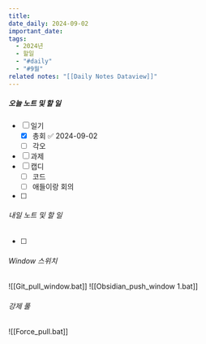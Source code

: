 ```yaml
---
title: 
date_daily: 2024-09-02
important_date: 
tags:
  - 2024년
  - 할일
  - "#daily"
  - "#9월"
related notes: "[[Daily Notes Dataview]]"
---
```

##### 오늘 노트 및 할 일 
- [ ] 일기
	- [x] 총회 ✅ 2024-09-02
	- [ ] 각오
- [ ]  과제
- [ ] 캡디
	- [ ] 코드
	- [ ] 애들이랑 회의
- [ ] 




###### 내일 노트 및 할 일
- [ ] 


######  Window 스위치
![[Git_pull_window.bat]]
![[Obsidian_push_window 1.bat]]



###### 강제 풀
![[Force_pull.bat]]